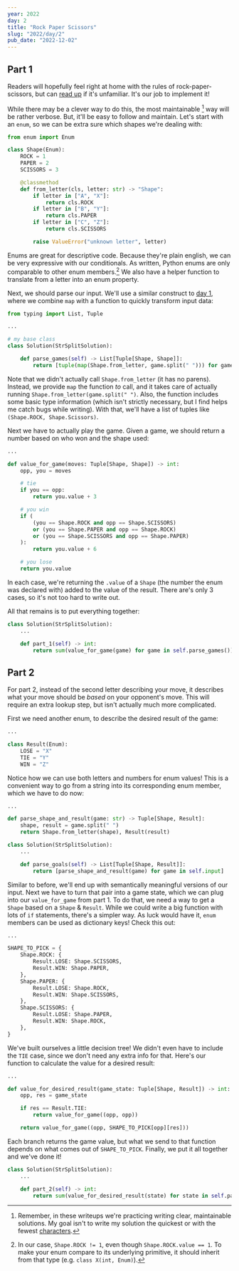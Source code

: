 ```yaml
---
year: 2022
day: 2
title: "Rock Paper Scissors"
slug: "2022/day/2"
pub_date: "2022-12-02"
---
```


## Part 1

Readers will hopefully feel right at home with the rules of rock-paper-scissors, but can [read up](https://en.wikipedia.org/wiki/Rock_paper_scissors) if it's unfamiliar. It's our job to implement it!

While there may be a clever way to do this, the most maintainable [^1] way will be rather verbose. But, it'll be easy to follow and maintain. Let's start with an `enum`, so we can be extra sure which shapes we're dealing with:

```py
from enum import Enum

class Shape(Enum):
    ROCK = 1
    PAPER = 2
    SCISSORS = 3

    @classmethod
    def from_letter(cls, letter: str) -> "Shape":
        if letter in ["A", "X"]:
            return cls.ROCK
        if letter in ["B", "Y"]:
            return cls.PAPER
        if letter in ["C", "Z"]:
            return cls.SCISSORS

        raise ValueError("unknown letter", letter)
```

Enums are great for descriptive code. Because they're plain english, we can be very expressive with our conditionals. As written, Python enums are only comparable to other enum members.[^2] We also have a helper function to translate from a letter into an enum property.

Next, we should parse our input. We'll use a similar construct to [day 1](/writeups/2022/day/1/), where we combine `map` with a function to quickly transform input data:

```py
from typing import List, Tuple

...

# my base class
class Solution(StrSplitSolution):

    def parse_games(self) -> List[Tuple[Shape, Shape]]:
        return [tuple(map(Shape.from_letter, game.split(" "))) for game in self.input]
```

Note that we didn't actually call `Shape.from_letter` (it has no parens). Instead, we provide `map` the function _to_ call, and it takes care of actually running `Shape.from_letter(game.split(" ")`. Also, the function includes some basic type information (which isn't strictly necessary, but I find helps me catch bugs while writing). With that, we'll have a list of tuples like `(Shape.ROCK, Shape.Scissors)`.

Next we have to actually play the game. Given a game, we should return a number based on who won and the shape used:

```py
...

def value_for_game(moves: Tuple[Shape, Shape]) -> int:
    opp, you = moves

    # tie
    if you == opp:
        return you.value + 3

    # you win
    if (
        (you == Shape.ROCK and opp == Shape.SCISSORS)
        or (you == Shape.PAPER and opp == Shape.ROCK)
        or (you == Shape.SCISSORS and opp == Shape.PAPER)
    ):
        return you.value + 6

    # you lose
    return you.value
```

In each case, we're returning the `.value` of a `Shape` (the number the enum was declared with) added to the value of the result. There are's only 3 cases, so it's not too hard to write out.

All that remains is to put everything together:

```py
class Solution(StrSplitSolution):
    ...

    def part_1(self) -> int:
        return sum(value_for_game(game) for game in self.parse_games())
```

## Part 2

For part 2, instead of the second letter describing your move, it describes what your move should be _based_ on your opponent's move. This will require an extra lookup step, but isn't actually much more complicated.

First we need another enum, to describe the desired result of the game:

```py
...

class Result(Enum):
    LOSE = "X"
    TIE = "Y"
    WIN = "Z"
```

Notice how we can use both letters and numbers for enum values! This is a convenient way to go from a string into its corresponding enum member, which we have to do now:

```py
...

def parse_shape_and_result(game: str) -> Tuple[Shape, Result]:
    shape, result = game.split(" ")
    return Shape.from_letter(shape), Result(result)

class Solution(StrSplitSolution):
    ...

    def parse_goals(self) -> List[Tuple[Shape, Result]]:
        return [parse_shape_and_result(game) for game in self.input]
```

Similar to before, we'll end up with semantically meaningful versions of our input. Next we have to turn that pair into a game state, which we can plug into our `value_for_game` from part 1. To do that, we need a way to get a `Shape` based on a `Shape` & `Result`. While we could write a big function with lots of `if` statements, there's a simpler way. As luck would have it, `enum` members can be used as dictionary keys! Check this out:

```py
...

SHAPE_TO_PICK = {
    Shape.ROCK: {
        Result.LOSE: Shape.SCISSORS,
        Result.WIN: Shape.PAPER,
    },
    Shape.PAPER: {
        Result.LOSE: Shape.ROCK,
        Result.WIN: Shape.SCISSORS,
    },
    Shape.SCISSORS: {
        Result.LOSE: Shape.PAPER,
        Result.WIN: Shape.ROCK,
    },
}
```

We've built ourselves a little decision tree! We didn't even have to include the `TIE` case, since we don't need any extra info for that. Here's our function to calculate the value for a desired result:

```py
...

def value_for_desired_result(game_state: Tuple[Shape, Result]) -> int:
    opp, res = game_state

    if res == Result.TIE:
        return value_for_game((opp, opp))

    return value_for_game((opp, SHAPE_TO_PICK[opp][res]))
```

Each branch returns the game value, but what we send to that function depends on what comes out of `SHAPE_TO_PICK`. Finally, we put it all together and we've done it!

```py
class Solution(StrSplitSolution):
    ...

    def part_2(self) -> int:
        return sum(value_for_desired_result(state) for state in self.parse_goals())
```

[^1]: Remember, in these writeups we're practicing writing clear, maintainable solutions. My goal isn't to write my solution the quickest or with the fewest [characters](https://en.wikipedia.org/wiki/Code_golf).
[^2]: In our case, `Shape.ROCK != 1`, even though `Shape.ROCK.value == 1`. To make your enum compare to its underlying primitive, it should inherit from that type (e.g. `class X(int, Enum)`).
